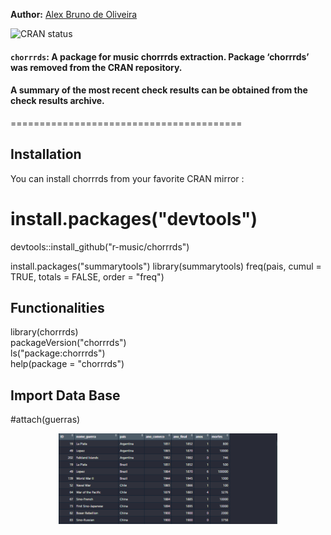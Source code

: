 **Author:** [Alex Bruno de Oliveira](http://alexbrunoliveira.com/) 


![CRAN status](http://www.r-pkg.org/badges/version/chorrrds)


#### `chorrrds`: A package for music chorrrds extraction. Package ‘chorrrds’ was removed from the CRAN repository.
#### A summary of the most recent check results can be obtained from the check results archive.
========================================

Installation
------------------------

You can install chorrrds from your favorite CRAN mirror :
# install.packages("devtools")
devtools::install_github("r-music/chorrrds")

install.packages("summarytools")
library(summarytools)
freq(pais, cumul = TRUE, totals = FALSE, order = "freq")

Functionalities
------------------------

library(chorrrds)
<br>packageVersion("chorrrds")
<br>ls("package:chorrrds")
<br>help(package = "chorrrds")

Import Data Base
------------------------

#attach(guerras)
<p align="center">
  <img src="Print/Captura de tela 2023-09-07 153816.png" width="350" title="hover text">
  </p>



